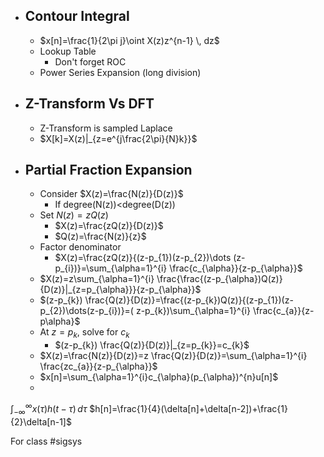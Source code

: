 - ## Contour Integral
	- $x[n]=\frac{1}{2\pi j}\oint X(z)z^{n-1} \, dz$
	- Lookup Table
		- Don't forget ROC
	- Power Series Expansion (long division)
- ## Z-Transform Vs DFT
	- Z-Transform is sampled Laplace
	- $X[k]=X(z)|_{z=e^{j\frac{2\pi}{N}k}}$
- ## Partial Fraction Expansion
	- Consider $X(z)=\frac{N(z)}{D(z)}$
		- If degree(N(z))<degree(D(z))
	- Set $N(z)=zQ(z)$
		- $X(z)=\frac{zQ(z)}{D(z)}$
		- $Q(z)=\frac{N(z)}{z}$
	- Factor denominator
		- $X(z)=\frac{zQ(z)}{(z-p_{1})(z-p_{2})\dots (z-p_{i})}=\sum_{\alpha=1}^{i} \frac{c_{\alpha}}{z-p_{\alpha}}$
	- $X(z)=z\sum_{\alpha=1}^{i} \frac{\frac{(z-p_{\alpha})Q(z)}{D(z)}|_{z=p_{\alpha}}}{z-p_{\alpha}}$
	- $(z-p_{k}) \frac{Q(z)}{D(z)}=\frac{(z-p_{k})Q(z)}{(z-p_{1})(z-p_{2})\dots(z-p_{i})}=( z-p_{k})\sum_{\alpha=1}^{i} \frac{c_{a}}{z-p\alpha}$
	- At $z=p_{k}$, solve for $c_{k}$
		- $(z-p_{k}) \frac{Q(z)}{D(z)}|_{z=p_{k}}=c_{k}$
	- $X(z)=\frac{N(z)}{D(z)}=z \frac{Q(z)}{D(z)}=\sum_{\alpha=1}^{i} \frac{zc_{a}}{z-p_{\alpha}}$
	- $x[n]=\sum_{\alpha=1}^{i}c_{\alpha}(p_{\alpha})^{n}u[n]$
	-


$\int_{-\infty}^{\infty} x(\tau)h(t-\tau) \, d\tau$
$h[n]=\frac{1}{4}(\delta[n]+\delta[n-2])+\frac{1}{2}\delta[n-1]$

For class #sigsys